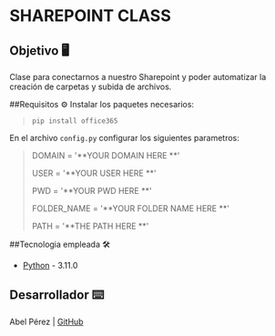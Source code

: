 # SHAREPOINT CLASS

## Objetivo 🖥
Clase para conectarnos a nuestro Sharepoint y poder automatizar la creación de carpetas y subida de archivos.

##Requisitos ⚙️
Instalar los paquetes necesarios:
> `pip install office365`

En el archivo `config.py` configurar los siguientes parametros:

> DOMAIN = '**YOUR DOMAIN HERE **'
> 
> USER = '**YOUR USER HERE **'
> 
> PWD = '**YOUR PWD HERE **'
> 
> FOLDER_NAME = '**YOUR FOLDER NAME HERE **'
> 
> PATH = '**THE PATH HERE **'
> 

##Tecnologia empleada 🛠️
* [Python](https://www.python.org/downloads/) - 3.11.0

## Desarrollador ⌨️
Abel Pérez | [GitHub](https://github.com/AbelPerezCollado)